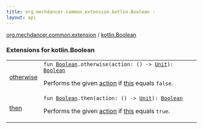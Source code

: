 ```yaml
---
title: org.mechdancer.common.extension.kotlin.Boolean - 
layout: api
---
```


<div class='api-docs-breadcrumbs'><a href="../index.html">org.mechdancer.common.extension</a> / <a href="./index.html">kotlin.Boolean</a></div>

### Extensions for kotlin.Boolean

<table class="api-docs-table">
<tbody>
<tr>
<td markdown="1">

<a href="otherwise.html">otherwise</a>


</td>
<td markdown="1">
<div class="signature"><code><span class="keyword">fun </span><a href="https://kotlinlang.org/api/latest/jvm/stdlib/kotlin/-boolean/index.html"><span class="identifier">Boolean</span></a><span class="symbol">.</span><span class="identifier">otherwise</span><span class="symbol">(</span><span class="parameterName" id="org.mechdancer.common.extension$otherwise(kotlin.Boolean, kotlin.Function0((kotlin.Unit)))/action">action</span><span class="symbol">:</span>&nbsp;<span class="symbol">(</span><span class="symbol">)</span>&nbsp;<span class="symbol">-&gt;</span>&nbsp;<a href="https://kotlinlang.org/api/latest/jvm/stdlib/kotlin/-unit/index.html"><span class="identifier">Unit</span></a><span class="symbol">)</span><span class="symbol">: </span><a href="https://kotlinlang.org/api/latest/jvm/stdlib/kotlin/-boolean/index.html"><span class="identifier">Boolean</span></a></code></div>

Performs the given <a href="otherwise.html#org.mechdancer.common.extension$otherwise(kotlin.Boolean, kotlin.Function0((kotlin.Unit)))/action">action</a> if <a href="otherwise/-this-.html">this</a> equals <code>false</code>.


</td>
</tr>
<tr>
<td markdown="1">

<a href="then.html">then</a>


</td>
<td markdown="1">
<div class="signature"><code><span class="keyword">fun </span><a href="https://kotlinlang.org/api/latest/jvm/stdlib/kotlin/-boolean/index.html"><span class="identifier">Boolean</span></a><span class="symbol">.</span><span class="identifier">then</span><span class="symbol">(</span><span class="parameterName" id="org.mechdancer.common.extension$then(kotlin.Boolean, kotlin.Function0((kotlin.Unit)))/action">action</span><span class="symbol">:</span>&nbsp;<span class="symbol">(</span><span class="symbol">)</span>&nbsp;<span class="symbol">-&gt;</span>&nbsp;<a href="https://kotlinlang.org/api/latest/jvm/stdlib/kotlin/-unit/index.html"><span class="identifier">Unit</span></a><span class="symbol">)</span><span class="symbol">: </span><a href="https://kotlinlang.org/api/latest/jvm/stdlib/kotlin/-boolean/index.html"><span class="identifier">Boolean</span></a></code></div>

Performs the given <a href="then.html#org.mechdancer.common.extension$then(kotlin.Boolean, kotlin.Function0((kotlin.Unit)))/action">action</a> if <a href="then/-this-.html">this</a> equals <code>true</code>.


</td>
</tr>
</tbody>
</table>
